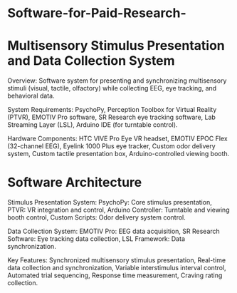 # Software-for-Paid-Research-

# Multisensory Stimulus Presentation and Data Collection System

Overview:
Software system for presenting and synchronizing multisensory stimuli (visual, tactile, olfactory) while collecting EEG, eye tracking, and behavioral data.

System Requirements:
PsychoPy,
Perception Toolbox for Virtual Reality (PTVR),
EMOTIV Pro software,
SR Research eye tracking software,
Lab Streaming Layer (LSL),
Arduino IDE (for turntable control).

Hardware Components:
HTC VIVE Pro Eye VR headset,
EMOTIV EPOC Flex (32-channel EEG),
Eyelink 1000 Plus eye tracker,
Custom odor delivery system,
Custom tactile presentation box,
Arduino-controlled viewing booth.

# Software Architecture

Stimulus Presentation System:
PsychoPy: Core stimulus presentation,
PTVR: VR integration and control,
Arduino Controller: Turntable and viewing booth control,
Custom Scripts: Odor delivery system control.

Data Collection System:
EMOTIV Pro: EEG data acquisition,
SR Research Software: Eye tracking data collection,
LSL Framework: Data synchronization.

Key Features:
Synchronized multisensory stimulus presentation,
Real-time data collection and synchronization,
Variable interstimulus interval control,
Automated trial sequencing,
Response time measurement,
Craving rating collection.
